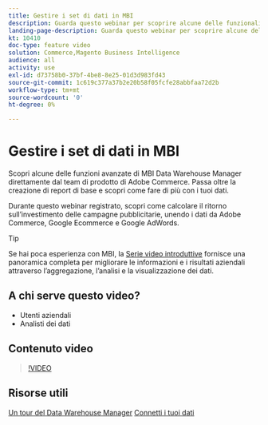 ```yaml
---
title: Gestire i set di dati in MBI
description: Guarda questo webinar per scoprire alcune delle funzionalità avanzate di MBI Data Warehouse Manager.
landing-page-description: Guarda questo webinar per scoprire alcune delle funzionalità avanzate di MBI Data Warehouse Manager.
kt: 10410
doc-type: feature video
solution: Commerce,Magento Business Intelligence
audience: all
activity: use
exl-id: d73758b0-37bf-4be8-8e25-01d3d983fd43
source-git-commit: 1c619c377a37b2e20b58f05fcfe28abbfaa72d2b
workflow-type: tm+mt
source-wordcount: '0'
ht-degree: 0%

---
```


# Gestire i set di dati in MBI

Scopri alcune delle funzioni avanzate di MBI Data Warehouse Manager direttamente dal team di prodotto di Adobe Commerce. Passa oltre la creazione di report di base e scopri come fare di più con i tuoi dati.

Durante questo webinar registrato, scopri come calcolare il ritorno sull’investimento delle campagne pubblicitarie, unendo i dati da Adobe Commerce, Google Ecommerce e Google AdWords.

>[!TIP]
>
>Se hai poca esperienza con MBI, la [Serie video introduttive](./../1-overview.md) fornisce una panoramica completa per migliorare le informazioni e i risultati aziendali attraverso l’aggregazione, l’analisi e la visualizzazione dei dati.

## A chi serve questo video?

- Utenti aziendali
- Analisti dei dati

## Contenuto video

>[!VIDEO](https://video.tv.adobe.com/v/342497?quality=12&learn=on)

## Risorse utili

[Un tour del Data Warehouse Manager](https://docs.magento.com/mbi/data-analyst/data-warehouse-mgr/tour-dwm.html)
[Connetti i tuoi dati](https://docs.magento.com/mbi/data-analyst/importing-data/connecting-data/connecting-data.html)
